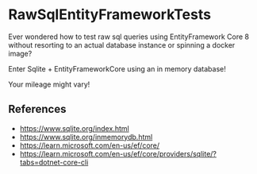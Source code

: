 # RawSqlEntityFrameworkTests

Ever wondered how to test raw sql queries using EntityFramework Core 8 without resorting to an actual database instance or spinning a docker image?

Enter Sqlite + EntityFrameworkCore using an in memory database!

Your mileage might vary!

## References
- https://www.sqlite.org/index.html
- https://www.sqlite.org/inmemorydb.html
- https://learn.microsoft.com/en-us/ef/core/
- https://learn.microsoft.com/en-us/ef/core/providers/sqlite/?tabs=dotnet-core-cli